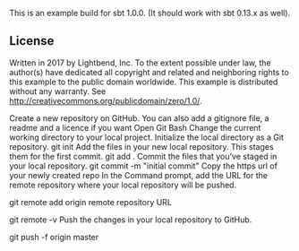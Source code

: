 This is an example build for sbt 1.0.0. (It should work with sbt 0.13.x as well).

License
-------
Written in 2017 by Lightbend, Inc.
To the extent possible under law, the author(s) have dedicated all copyright and related and neighboring rights to
this example to the public domain worldwide. This example is distributed without any warranty.
See <http://creativecommons.org/publicdomain/zero/1.0/>.


Create a new repository on GitHub. You can also add a gitignore file, a readme and a licence if you want
 Open Git Bash
Change the current working directory to your local project.
Initialize the local directory as a Git repository.
git init
Add the files in your new local repository. This stages them for the first commit.
git add .
 Commit the files that you’ve staged in your local repository.
git commit -m "initial commit"
 Copy the https url of your newly created repo
In the Command prompt, add the URL for the remote repository where your local repository will be pushed.

git remote add origin remote repository URL

git remote -v
 Push the changes in your local repository to GitHub.

git push -f origin master